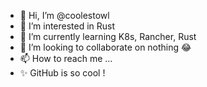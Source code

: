 - 👋 Hi, I’m @coolestowl
- 👀 I’m interested in Rust
- 🌱 I’m currently learning K8s, Rancher, Rust
- 💞️ I’m looking to collaborate on nothing 😂
- 📫 How to reach me ...
- ✨ GitHub is so cool !

<!---
coolestowl/coolestowl is a ✨ special ✨ repository because its `README.md` (this file) appears on your GitHub profile.
You can click the Preview link to take a look at your changes.
--->
